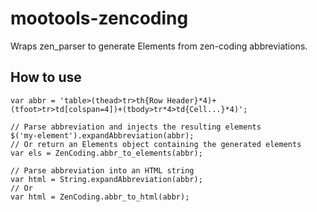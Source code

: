 mootools-zencoding
==================

Wraps zen_parser to generate Elements from zen-coding abbreviations.

How to use
----------

    var abbr = 'table>(thead>tr>th{Row Header}*4)+(tfoot>tr>td[colspan=4])+(tbody>tr*4>td{Cell...}*4)';
    
    // Parse abbreviation and injects the resulting elements
    $('my-element').expandAbbreviation(abbr);
    // Or return an Elements object containing the generated elements
    var els = ZenCoding.abbr_to_elements(abbr);
    
    // Parse abbreviation into an HTML string
    var html = String.expandAbbreviation(abbr);
    // Or
    var html = ZenCoding.abbr_to_html(abbr);